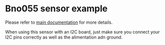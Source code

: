 # Bno055 sensor example

Please refer to [main documentation](../README.md) for more details.

When using this sensor with an I2C board, just make sure you connect your I2C pins correctly as well as the alimentation adn ground.